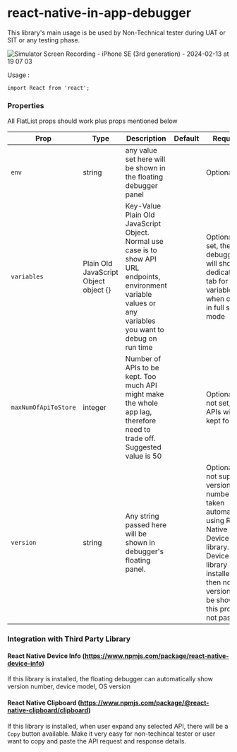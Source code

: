 # react-native-in-app-debugger

This library's main usage is be used by Non-Technical tester during UAT or SIT or any testing phase.

![Simulator Screen Recording - iPhone SE (3rd generation) - 2024-02-13 at 19 07 03](https://github.com/fattahmuhyiddeen/react-native-in-app-debugger/assets/24792201/87d0ef78-f692-4cbd-88ed-a6ba67d5931e)


Usage :

```
import React from 'react';

```


### Properties

All FlatList props should work plus props mentioned below

| Prop | Type | Description | Default | Required |
| ----------------------------- | ---------------------------------------------------------------------------------------------------- | ------------------------------------------------------------------------------------------------------------------------------------------------------------------------------------------------------------------------------------------------------------------------------------------------------------------------- | ------------------------------------------------------------------- | ----------------------------------------------------------------------- |
| `env` | string | any value set here will be shown in the floating debugger panel | | Optional |
| `variables` | Plain Old JavaScript Object object {} | Key-Value Plain Old JavaScript Object. Normal use case is to show API URL endpoints, environment variable values or any variables you want to debug on run time | | Optional. If set, the debugger will show a dedicated tab for variables when open in full screen mode |
| `maxNumOfApiToStore` | integer | Number of APIs to be kept. Too much API might make the whole app lag, therefore need to trade off. Suggested value is 50 | | Optional. If not set, all APIs will be kept forever |
`version` | string | Any string passed here will be shown in debugger's floating panel. | | Optional. If not supplied, version number will taken automatically using React Native Device Info library. But if Device Info library is not installed, then no version will be shown if this prop is not passed.


### Integration with Third Party Library

#### React Native Device Info (https://www.npmjs.com/package/react-native-device-info)

If this library is installed, the floating debugger can automatically show version number, device model, OS version

#### React Native Clipboard (https://www.npmjs.com/package/@react-native-clipboard/clipboard)

If this library is installed, when user expand any selected API, there will be a `Copy` button available. Make it very easy for non-techincal tester or user want to copy and paste the API request and response details.
